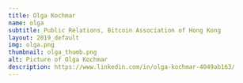 ```yaml
---
title: Olga Kochmar
name: olga
subtitle: Public Relations, Bitcoin Association of Hong Kong
layout: 2019_default
img: olga.png
thumbnail: olga_thumb.png
alt: Picture of Olga Kochmar
description: https://www.linkedin.com/in/olga-kochmar-4049ab163/
---
```


